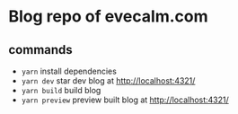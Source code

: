 # Blog repo of evecalm.com

## commands
- `yarn` install dependencies
- `yarn dev` star dev blog at <http://localhost:4321/>
- `yarn build` build blog
- `yarn preview` preview built blog at <http://localhost:4321/>
